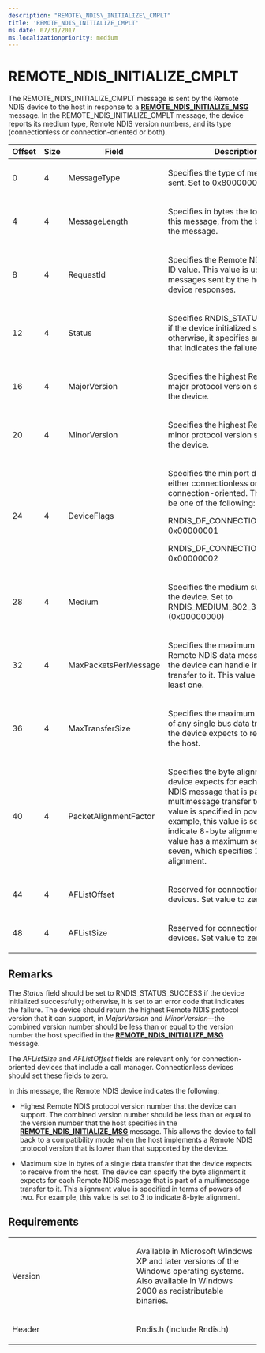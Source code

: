 ```yaml
---
description: "REMOTE\_NDIS\_INITIALIZE\_CMPLT"
title: 'REMOTE_NDIS_INITIALIZE_CMPLT'
ms.date: 07/31/2017
ms.localizationpriority: medium
---
```


# REMOTE\_NDIS\_INITIALIZE\_CMPLT


The REMOTE\_NDIS\_INITIALIZE\_CMPLT message is sent by the Remote NDIS device to the host in response to a [**REMOTE\_NDIS\_INITIALIZE\_MSG**](remote-ndis-initialize-msg.md) message. In the REMOTE\_NDIS\_INITIALIZE\_CMPLT message, the device reports its medium type, Remote NDIS version numbers, and its type (connectionless or connection-oriented or both).

<table>
<colgroup>
<col width="25%" />
<col width="25%" />
<col width="25%" />
<col width="25%" />
</colgroup>
<thead>
<tr class="header">
<th>Offset</th>
<th>Size</th>
<th>Field</th>
<th>Description</th>
</tr>
</thead>
<tbody>
<tr class="odd">
<td><p>0</p></td>
<td><p>4</p></td>
<td><p>MessageType</p></td>
<td><p>Specifies the type of message being sent. Set to 0x80000002.</p></td>
</tr>
<tr class="even">
<td><p>4</p></td>
<td><p>4</p></td>
<td><p>MessageLength</p></td>
<td><p>Specifies in bytes the total length of this message, from the beginning of the message.</p></td>
</tr>
<tr class="odd">
<td><p>8</p></td>
<td><p>4</p></td>
<td><p>RequestId</p></td>
<td><p>Specifies the Remote NDIS message ID value. This value is used to match messages sent by the host with device responses.</p></td>
</tr>
<tr class="even">
<td><p>12</p></td>
<td><p>4</p></td>
<td><p>Status</p></td>
<td><p>Specifies RNDIS_STATUS_SUCCESS if the device initialized successfully; otherwise, it specifies an error code that indicates the failure.</p></td>
</tr>
<tr class="odd">
<td><p>16</p></td>
<td><p>4</p></td>
<td><p>MajorVersion</p></td>
<td><p>Specifies the highest Remote NDIS major protocol version supported by the device.</p></td>
</tr>
<tr class="even">
<td><p>20</p></td>
<td><p>4</p></td>
<td><p>MinorVersion</p></td>
<td><p>Specifies the highest Remote NDIS minor protocol version supported by the device.</p></td>
</tr>
<tr class="odd">
<td><p>24</p></td>
<td><p>4</p></td>
<td><p>DeviceFlags</p></td>
<td><p>Specifies the miniport driver type as either connectionless or connection-oriented. This value can be one of the following:</p>
<p>RNDIS_DF_CONNECTIONLESS 0x00000001</p>
<p>RNDIS_DF_CONNECTION_ORIENTED 0x00000002</p></td>
</tr>
<tr class="even">
<td><p>28</p></td>
<td><p>4</p></td>
<td><p>Medium</p></td>
<td><p>Specifies the medium supported by the device. Set to RNDIS_MEDIUM_802_3 (0x00000000)</p></td>
</tr>
<tr class="odd">
<td><p>32</p></td>
<td><p>4</p></td>
<td><p>MaxPacketsPerMessage</p></td>
<td><p>Specifies the maximum number of Remote NDIS data messages that the device can handle in a single transfer to it. This value should be at least one.</p></td>
</tr>
<tr class="even">
<td><p>36</p></td>
<td><p>4</p></td>
<td><p>MaxTransferSize</p></td>
<td><p>Specifies the maximum size in bytes of any single bus data transfer that the device expects to receive from the host.</p></td>
</tr>
<tr class="odd">
<td><p>40</p></td>
<td><p>4</p></td>
<td><p>PacketAlignmentFactor</p></td>
<td><p>Specifies the byte alignment that the device expects for each Remote NDIS message that is part of a multimessage transfer to it. This value is specified in powers of 2. For example, this value is set to three to indicate 8-byte alignment. This value has a maximum setting of seven, which specifies 128-byte alignment.</p></td>
</tr>
<tr class="even">
<td><p>44</p></td>
<td><p>4</p></td>
<td><p>AFListOffset</p></td>
<td><p>Reserved for connection-oriented devices. Set value to zero.</p></td>
</tr>
<tr class="odd">
<td><p>48</p></td>
<td><p>4</p></td>
<td><p>AFListSize</p></td>
<td><p>Reserved for connection-oriented devices. Set value to zero.</p></td>
</tr>
</tbody>
</table>

 

## Remarks

The *Status* field should be set to RNDIS\_STATUS\_SUCCESS if the device initialized successfully; otherwise, it is set to an error code that indicates the failure. The device should return the highest Remote NDIS protocol version that it can support, in *MajorVersion* and *MinorVersion*--the combined version number should be less than or equal to the version number the host specified in the [**REMOTE\_NDIS\_INITIALIZE\_MSG**](remote-ndis-initialize-msg.md) message.

The *AFListSize* and *AFListOffset* fields are relevant only for connection-oriented devices that include a call manager. Connectionless devices should set these fields to zero.

In this message, the Remote NDIS device indicates the following:

-   Highest Remote NDIS protocol version number that the device can support. The combined version number should be less than or equal to the version number that the host specifies in the [**REMOTE\_NDIS\_INITIALIZE\_MSG**](remote-ndis-initialize-msg.md) message. This allows the device to fall back to a compatibility mode when the host implements a Remote NDIS protocol version that is lower than that supported by the device.

-   Maximum size in bytes of a single data transfer that the device expects to receive from the host. The device can specify the byte alignment it expects for each Remote NDIS message that is part of a multimessage transfer to it. This alignment value is specified in terms of powers of two. For example, this value is set to 3 to indicate 8-byte alignment.

## Requirements

<table>
<colgroup>
<col width="50%" />
<col width="50%" />
</colgroup>
<tbody>
<tr class="odd">
<td><p>Version</p></td>
<td><p>Available in Microsoft Windows XP and later versions of the Windows operating systems. Also available in Windows 2000 as redistributable binaries.</p></td>
</tr>
<tr class="even">
<td><p>Header</p></td>
<td>Rndis.h (include Rndis.h)</td>
</tr>
</tbody>
</table>

 

 




